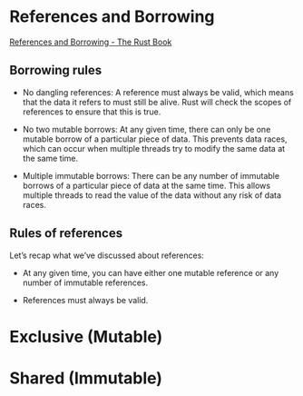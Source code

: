# References and Borrowing

[References and Borrowing - The Rust Book](https://doc.rust-lang.org/book/ch04-02-references-and-borrowing.html)

## Borrowing rules

- No dangling references: A reference must always be valid, which means that the data it refers to must still be alive.
Rust will check the scopes of references to ensure that this is true.

- No two mutable borrows: At any given time, there can only be one mutable borrow of a particular piece of data.
This prevents data races, which can occur when multiple threads try to modify the same data at the same time.

- Multiple immutable borrows: There can be any number of immutable borrows of a particular piece of data at the same time.
This allows multiple threads to read the value of the data without any risk of data races.

## Rules of references

Let’s recap what we’ve discussed about references:

- At any given time, you can have either one mutable reference or any number of immutable references.

- References must always be valid.

# Exclusive (Mutable)
# Shared (Immutable)
